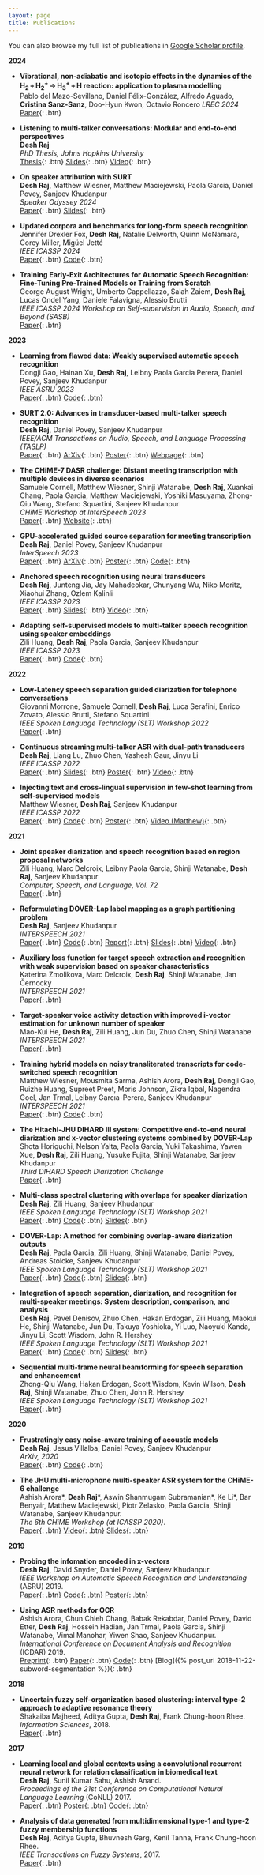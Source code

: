 ```yaml
---
layout: page
title: Publications
---
```


You can also browse my full list of publications in <a href="https://scholar.google.com/citations?user=Fu_Q33AAAAAJ&hl=en" target="_blank">Google Scholar profile</a>.
<br />

**2024**

- **Vibrational, non-adiabatic and isotopic effects in the dynamics of the H<sub>2</sub> + H<sub>2</sub><sup>+</sup> → H<sub>3</sub><sup>+</sup> + H reaction: application to plasma modelling**  
  Pablo del Mazo-Sevillano, Daniel Félix-González, Alfredo Aguado, **Cristina Sanz-Sanz**, Doo-Hyun Kwon, Octavio Roncero
  *LREC 2024*  
  [Paper](https://www.tandfonline.com/doi/full/10.1080/00268976.2023.2183071){: .btn} 

- **Listening to multi-talker conversations: Modular and end-to-end perspectives**  
  **Desh Raj**  
  *PhD Thesis, Johns Hopkins University*  
  [Thesis](https://arxiv.org/abs/2402.08932){: .btn} 
  [Slides](/static/ppt/thesis_defense.pdf){: .btn} 
  [Video](https://www.youtube.com/watch?v=iKnCUHIgG7A){: .btn}  

- **On speaker attribution with SURT**  
  **Desh Raj**, Matthew Wiesner, Matthew Maciejewski, Paola Garcia, Daniel Povey, Sanjeev Khudanpur  
  *Speaker Odyssey 2024*  
  [Paper](https://arxiv.org/abs/2401.15676){: .btn}
  [Slides](/static/ppt/odyssey24_surt.pdf){: .btn} 

- **Updated corpora and benchmarks for long-form speech recognition**  
  Jennifer Drexler Fox, **Desh Raj**, Natalie Delworth, Quinn McNamara, Corey Miller, Migüel Jetté  
  *IEEE ICASSP 2024*  
  [Paper](https://arxiv.org/abs/2309.15013){: .btn}
  [Code](https://github.com/revdotcom/speech-datasets){: .btn} 

- **Training Early-Exit Architectures for Automatic Speech Recognition: Fine-Tuning Pre-Trained Models or Training from Scratch**  
  George August Wright, Umberto Cappellazzo, Salah Zaiem, **Desh Raj**, Lucas Ondel Yang, Daniele Falavigna, Alessio Brutti  
  *IEEE ICASSP 2024 Workshop on Self-supervision in Audio, Speech, and Beyond (SASB)*  
  [Paper](https://aps.arxiv.org/abs/2309.09546){: .btn} 

**2023**

- **Learning from flawed data: Weakly supervised automatic speech recognition**  
  Dongji Gao, Hainan Xu, **Desh Raj**, Leibny Paola Garcia Perera, Daniel Povey, Sanjeev Khudanpur  
  *IEEE ASRU 2023*  
  [Paper](https://arxiv.org/abs/2309.15796){: .btn}
  [Code](https://github.com/k2-fsa/icefall/pull/1255){: .btn} 

- **SURT 2.0: Advances in transducer-based multi-talker speech recognition**  
  **Desh Raj**, Daniel Povey, Sanjeev Khudanpur  
  *IEEE/ACM Transactions on Audio, Speech, and Language Processing (TASLP)*  
  [Paper](https://ieeexplore.ieee.org/document/10262308){: .btn}
  [ArXiv](https://arxiv.org/abs/2306.10559){: .btn}
  [Poster](/static/poster/taslp-23-surt.pdf){: .btn}
  [Webpage](https://sites.google.com/view/surt2){: .btn} 

- **The CHiME-7 DASR challenge: Distant meeting transcription with multiple devices in diverse scenarios**  
  Samuele Cornell, Matthew Wiesner, Shinji Watanabe, **Desh Raj**, Xuankai Chang, Paola Garcia, Matthew Maciejewski, Yoshiki Masuyama, Zhong-Qiu Wang, Stefano Squartini, Sanjeev Khudanpur  
  *CHiME Workshop at InterSpeech 2023*  
  [Paper](https://arxiv.org/abs/2306.13734){: .btn}
  [Website](https://www.chimechallenge.org/current/task1/index){: .btn} 

- **GPU-accelerated guided source separation for meeting transcription**  
  **Desh Raj**, Daniel Povey, Sanjeev Khudanpur  
  *InterSpeech 2023*  
  [Paper](https://www.isca-speech.org/archive/interspeech_2023/raj23_interspeech.html){: .btn}
  [ArXiv](https://arxiv.org/abs/2212.05271){: .btn}
  [Poster](/static/poster/interspeech-23-gss.pdf){: .btn}
  [Code](https://github.com/desh2608/gss){: .btn} 

- **Anchored speech recognition using neural transducers**  
  **Desh Raj**, Junteng Jia, Jay Mahadeokar, Chunyang Wu, Niko Moritz, Xiaohui Zhang, Ozlem Kalinli  
  *IEEE ICASSP 2023*  
  [Paper](https://arxiv.org/abs/2210.11588){: .btn}
  [Slides](/static/ppt/icassp23_tsasr.pdf){: .btn}
  [Video](https://youtu.be/L2WnjQC8Pe0){: .btn} 

- **Adapting self-supervised models to multi-talker speech recognition using speaker embeddings**  
  Zili Huang, **Desh Raj**, Paola Garcia, Sanjeev Khudanpur  
  *IEEE ICASSP 2023*  
  [Paper](https://arxiv.org/abs/2211.00482){: .btn}
  [Code](https://github.com/HuangZiliAndy/SSL_for_multitalker){: .btn} 

**2022**

- **Low-Latency speech separation guided diarization for telephone conversations**  
  Giovanni Morrone, Samuele Cornell, **Desh Raj**, Luca Serafini, Enrico Zovato, Alessio Brutti, Stefano Squartini  
  *IEEE Spoken Language Technology (SLT) Workshop 2022*  
  [Paper](https://arxiv.org/abs/2204.02306){: .btn} 

- **Continuous streaming multi-talker ASR with dual-path transducers**  
  **Desh Raj**, Liang Lu, Zhuo Chen, Yashesh Gaur, Jinyu Li  
  *IEEE ICASSP 2022*  
  [Paper](https://arxiv.org/abs/2109.08555){: .btn}
  [Slides](/static/ppt/intern_multi_surt.pdf){: .btn}
  [Poster](/static/poster/icassp-22-surt-poster.pdf){: .btn}
  [Video](/static/video/icassp22_multi_surt.mp4){: .btn}

- **Injecting text and cross-lingual supervision in few-shot learning from self-supervised models**  
  Matthew Wiesner, **Desh Raj**, Sanjeev Khudanpur  
  *IEEE ICASSP 2022*  
  [Paper](https://arxiv.org/abs/2110.04863){: .btn}
  [Code](https://github.com/m-wiesner/nnet_pytorch/tree/conda_install/babel){: .btn}
  [Poster](/static/poster/icassp-22-lfmmi-poster.pdf){: .btn}
  [Video (Matthew)](/static/video/icassp22_wav2vec_lfmmi.mp4){: .btn}

**2021**

- **Joint speaker diarization and speech recognition based on region proposal networks**  
  Zili Huang, Marc Delcroix, Leibny Paola Garcia, Shinji Watanabe, **Desh Raj**, Sanjeev Khudanpur  
  *Computer, Speech, and Language, Vol. 72*  
  [Paper](https://doi.org/10.1016/j.csl.2021.101316){: .btn}

- **Reformulating DOVER-Lap label mapping as a graph partitioning problem**  
  **Desh Raj**, Sanjeev Khudanpur  
  *INTERSPEECH 2021*  
  [Paper](https://www.isca-speech.org/archive/interspeech_2021/raj21b_interspeech.html){: .btn}
  [Code](https://github.com/desh2608/dover-lap){: .btn}
  [Report](/static/report/doverlap.pdf){: .btn}
  [Slides](/static/ppt/interspeech21_doverlap.pdf){: .btn}
  [Video](/static/video/interspeech21_doverlap_full.mp4){: .btn}

- **Auxiliary loss function for target speech extraction and recognition with weak supervision based on speaker characteristics**  
  Katerina Zmolikova, Marc Delcroix, **Desh Raj**, Shinji Watanabe, Jan Černocký  
  *INTERSPEECH 2021*  
  [Paper](https://www.isca-speech.org/archive/interspeech_2021/zmolikova21_interspeech.html){: .btn}

- **Target-speaker voice activity detection with improved i-vector estimation for unknown number of speaker**  
  Mao-Kui He, **Desh Raj**, Zili Huang, Jun Du, Zhuo Chen, Shinji Watanabe  
  *INTERSPEECH 2021*  
  [Paper](https://www.isca-speech.org/archive/interspeech_2021/he21c_interspeech.html){: .btn}

- **Training hybrid models on noisy transliterated transcripts for code-switched speech recognition**  
  Matthew Wiesner, Mousmita Sarma, Ashish Arora, **Desh Raj**, Dongji Gao, Ruizhe Huang, Supreet Preet, Moris Johnson, Zikra Iqbal, Nagendra Goel, Jan Trmal, Leibny Garcıa-Perera, Sanjeev Khudanpur  
  *INTERSPEECH 2021*  
  [Paper](https://www.isca-speech.org/archive/interspeech_2021/wiesner21_interspeech.html){: .btn}
  [Code](https://github.com/m-wiesner/codeswitching2021){: .btn}

- **The Hitachi-JHU DIHARD III system: Competitive end-to-end neural diarization and x-vector clustering systems combined by DOVER-Lap**  
  Shota Horiguchi, Nelson Yalta, Paola Garcia, Yuki Takashima, Yawen Xue, **Desh Raj**, Zili Huang, Yusuke Fujita, Shinji Watanabe, Sanjeev Khudanpur  
  *Third DIHARD Speech Diarization Challenge*  
  [Paper](https://arxiv.org/abs/2102.01363){: .btn}

- **Multi-class spectral clustering with overlaps for speaker diarization**  
  **Desh Raj**, Zili Huang, Sanjeev Khudanpur  
  *IEEE Spoken Language Technology (SLT) Workshop 2021*  
  [Paper](https://arxiv.org/abs/2011.02900){: .btn}
  [Code](/pages/overlap-aware-sc/){: .btn}
  [Slides](/static/ppt/slt21_spectral_slides.pdf){: .btn}

- **DOVER-Lap: A method for combining overlap-aware diarization outputs**  
  **Desh Raj**, Paola Garcia, Zili Huang, Shinji Watanabe, Daniel Povey, Andreas Stolcke, Sanjeev Khudanpur  
  *IEEE Spoken Language Technology (SLT) Workshop 2021*  
  [Paper](https://arxiv.org/abs/2011.01997){: .btn}
  [Code](https://github.com/desh2608/dover-lap){: .btn}
  [Slides](/static/ppt/slt21_doverlap_slides.pdf){: .btn}

- **Integration of speech separation, diarization, and recognition for multi-speaker meetings: System description, comparison, and analysis**  
  **Desh Raj**, Pavel Denisov, Zhuo Chen, Hakan Erdogan, Zili Huang, Maokui He, Shinji Watanabe, Jun Du, Takuya Yoshioka, Yi Luo, Naoyuki Kanda, Jinyu Li, Scott Wisdom, John R. Hershey  
  *IEEE Spoken Language Technology (SLT) Workshop 2021*  
  [Paper](https://arxiv.org/abs/2011.02014){: .btn}
  [Code](/pages/jsalt/){: .btn}
  [Slides](/static/ppt/slt21_jsalt_slides.pdf){: .btn}

- **Sequential multi-frame neural beamforming for speech separation and enhancement**  
  Zhong-Qiu Wang, Hakan Erdogan, Scott Wisdom, Kevin Wilson, **Desh Raj**, Shinji Watanabe, Zhuo Chen, John R. Hershey  
  *IEEE Spoken Language Technology (SLT) Workshop 2021*  
  [Paper](https://arxiv.org/abs/1911.07953){: .btn}

**2020**

- **Frustratingly easy noise-aware training of acoustic models**  
  **Desh Raj**, Jesus Villalba, Daniel Povey, Sanjeev Khudanpur  
  *ArXiv, 2020*  
  [Paper](https://arxiv.org/abs/2011.02090){: .btn}
  [Code](https://github.com/desh2608/kaldi-noise-vectors){: .btn}

- **The JHU multi-microphone multi-speaker ASR system for the CHiME-6 challenge**  
  Ashish Arora\*, **Desh Raj**\*, Aswin Shanmugam Subramanian\*, Ke Li\*, Bar Benyair, Matthew Maciejewski, Piotr Zelasko, Paola Garcia, Shinji Watanabe, Sanjeev Khudanpur.  
  *The 6th CHiME Workshop (at ICASSP 2020)*.  
  [Paper](https://arxiv.org/abs/2006.07898){: .btn}
  [Video](https://www.youtube.com/watch?v=BLK8YFNk7is&feature=youtu.be){: .btn}
  [Slides](https://chimechallenge.github.io/chime2020-workshop/presentations/CHiME_2020_slides_arora.pdf){: .btn}

**2019**

- **Probing the infomation encoded in x-vectors**  
  **Desh Raj**, David Snyder, Daniel Povey, Sanjeev Khudanpur.  
  *IEEE Workshop on Automatic Speech Recognition and Understanding* (ASRU) 2019.  
  [Paper](http://arxiv.org/abs/1909.06351){: .btn}
  [Code](https://github.com/desh2608/kaldi/commit/43cfc9d515b94b321acccae51bf39988dafbbef7){: .btn}
  [Poster](/static/poster/asru-19-poster.pdf){: .btn}


- **Using ASR methods for OCR**  
  Ashish Arora, Chun Chieh Chang, Babak Rekabdar, Daniel Povey, David Etter, **Desh Raj**, Hossein Hadian, Jan Trmal, Paola Garcia, Shinji Watanabe, Vimal Manohar, Yiwen Shao, Sanjeev Khudanpur.  
  *International Conference on Document Analysis and Recognition* (ICDAR) 2019.  
  [Preprint](https://www.danielpovey.com/files/2019_icdar_asr_for_ocr.pdf){: .btn}
  [Paper](https://ieeexplore.ieee.org/document/8978150){: .btn}
  [Code](https://github.com/kaldi-asr/kaldi/tree/master/egs/bentham){: .btn}
  [Blog]({% post_url 2018-11-22-subword-segmentation %}){: .btn}

**2018**

- **Uncertain fuzzy self-organization based clustering: interval type-2 approach to adaptive resonance theory**  
  Shakaiba Majheed, Aditya Gupta, **Desh Raj**, Frank Chung-hoon Rhee.  
  *Information Sciences*, 2018.  
  [Paper](https://doi.org/10.1016/j.ins.2017.09.062){: .btn}

**2017**

- **Learning local and global contexts using a convolutional recurrent neural network for relation classification in biomedical text**  
  **Desh Raj**, Sunil Kumar Sahu, Ashish Anand.  
  *Proceedings of the 21st Conference on Computational Natural Language Learning* (CoNLL) 2017.   
  [Paper](https://www.aclweb.org/anthology/K17-1032){: .btn}
  [Poster](/static/poster/conll-17-poster.pdf){: .btn}
  [Code](https://github.com/desh2608/crnn-relation-classification){: .btn}

- **Analysis of data generated from multidimensional type-1 and type-2 fuzzy membership functions**  
  **Desh Raj**, Aditya Gupta, Bhuvnesh Garg, Kenil Tanna, Frank Chung-hoon Rhee.  
  *IEEE Transactions on Fuzzy Systems*, 2017.  
  [Paper](http://ieeexplore.ieee.org/document/7888454/){: .btn}

<!-- 
**Non-refereed project reports:**

- **Desh Raj**. *Semi-implicit variational inference for unsupervised acoustic unit discovery*.
    [PDF](/static/report/aud.pdf){: .btn}
- Tara Abrishami, **Desh Raj**, Noah Scribner, Vasileios Papaioannou. *Inference on Ohio redistricting maps from
Congressional 2016 elections*.
    [PDF](/static/report/ohio.pdf){: .btn}
- **Desh Raj**. *Estimating bounds for bit-truncated word embeddings*.
    [PDF](/static/report/bounds.pdf){: .btn}
- Venkat Arun, **Desh Raj**, Mrinal Tak, Sumeet Ranka. *Fine-grained readability estimation using language modeling*.
    [PDF](/static/report/readability.pdf){: .btn}
- **Desh Raj**, Kanhaiya Rathi. *A survey of probabilistic databases*. 
    [PDF](/static/report/dbms-survery.pdf){: .btn}
- **Desh Raj**, Abhilasha Sancheti, Mrinal Tak, Kunaal Jain. *Monitoring production line performance to reduce manufacturing failures*.
    [PDF](/static/report/bosch.pdf){: .btn}
- **Desh Raj**, Sumeet Ranka, Siddharth Kumar, Akashdeep Goswami, Samyak Kumbhalwar. *Spatial transformer networks*.
    [PDF](/static/report/stn.pdf){: .btn}

<br />  -->


